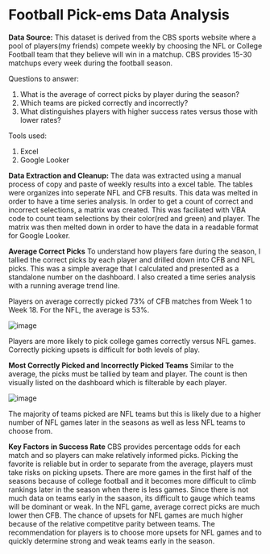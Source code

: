 # Football Pick-ems Data Analysis

**Data Source:**
This dataset is derived from the CBS sports website where a pool of players(my friends) compete weekly by choosing the NFL or College Football team that they believe will win in a matchup. CBS provides 15-30 matchups every week during the football season. 

Questions to answer:
1. What is the average of correct picks by player during the season?
2. Which teams are picked correctly and incorrectly?
3. What distinguishes players with higher success rates versus those with lower rates?

Tools used:
1. Excel
2. Google Looker

**Data Extraction and Cleanup:**
The data was extracted using a manual process of copy and paste of weekly results into a excel table. The tables were organizes into seperate NFL and CFB results. This data was melted in order to have a time series analysis. In order to get a count of correct and incorrect selections, a matrix was created. This was faciliated with VBA code to count team selections by their color(red and green) and player. The matrix was then melted down in order to have the data in a readable format for Google Looker. 

**Average Correct Picks**
To understand how players fare during the season, I tallied the correct picks by each player and drilled down into CFB and NFL picks. This was a simple average that I calculated and presented as a standalone number on the dashboard. I also created a time series analysis with a running average trend line. 

Players on average correctly picked 73% of CFB matches from Week 1 to Week 18. For the NFL, the average is 53%.

![image](https://github.com/jqwin/joes_data_projects/assets/138724732/afd9e892-92bb-4e4b-888a-ffa07a8d7fe8)

Players are more likely to pick college games correctly versus NFL games. Correctly picking upsets is difficult for both levels of play.

**Most Correctly Picked and Incorrectly Picked Teams**
Similar to the average, the picks must be tallied by team and player. The count is then visually listed on the dashboard which is filterable by each player.

![image](https://github.com/jqwin/joes_data_projects/assets/138724732/3824a333-6fb8-46b8-82ba-1b8bad1f0088)

The majority of teams picked are NFL teams but this is likely due to a higher number of NFL games later in the seasons as well as less NFL teams to choose from. 

**Key Factors in Success Rate**
CBS provides percentage odds for each match and so players can make relatively informed picks. Picking the favorite is reliable but in order to separate from the average, players must take risks on picking upsets. There are more games in the first half of the seasons because of college football and it becomes more difficult to climb rankings later in the season when there is less games. Since there is not much data on teams early in the saason, its difficult to gauge which teams will be dominant or weak. In the NFL game, average correct picks are much lower then CFB. The chance of upsets for NFL games are much higher because of the relative competitve parity between teams. The recommendation for players is to choose more upsets for NFL games and to quickly determine strong and weak teams early in the season. 
